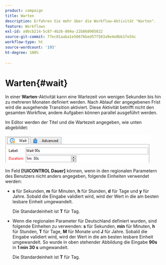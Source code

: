 ```yaml
---
product: campaign
title: Warten
description: Erfahren Sie mehr über die Workflow-Aktivität "Warten".
feature: Workflows
exl-id: a9bcb214-5c87-4b26-804a-22b868905022
source-git-commit: 77ec01aaba1e50676bed57f503a9e4e8bb1fe54c
workflow-type: ht
source-wordcount: '193'
ht-degree: 100%

---
```


# Warten{#wait}



In einer **Warten**-Aktivität kann eine Wartezeit von wenigen Sekunden bis hin zu mehreren Monaten definiert werden. Nach Ablauf der angegebenen Frist wird die ausgehende Transition aktiviert. Diese Aktivität betrifft nicht den gesamten Workflow, andere Aufgaben können parallel ausgeführt werden.

Im Editor werden der Titel und die Wartezeit angegeben, wie unten abgebildet:

![](assets/edit_wait.png)

Im Feld **[!UICONTROL Dauer]** können, wenn in den regionalen Parametern des Benutzers nicht anders angegeben, folgende Einheiten verwendet werden:

* **s** für Sekunden, **m** für Minuten, **h** für Stunden, **d** für Tage und **y** für Jahre. Sobald die Eingabe validiert wird, wird der Wert in die am besten lesbare Einheit umgewandelt.

  Die Standardeinheit ist **T** für Tag.

* Wenn die regionalen Parameter für Deutschland definiert wurden, sind folgende Einheiten zu verwenden: **s** für Sekunden, **min** für Minuten, **h** für Stunden, **T** für Tage, **M** für Monate und **J** für Jahre. Sobald die Eingabe validiert wird, wird der Wert in die am besten lesbare Einheit umgewandelt. So wurde in oben stehender Abbildung die Eingabe **90s** in **1 min 30 s** umgewandelt.

  Die Standardeinheit ist **T** für Tag.
